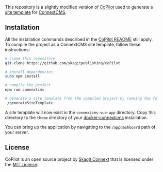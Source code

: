 This repository is a slightly modified version of [CoPilot](https://github.com/misterGF/CoPilot) used
to generate a [site template](https://github.com/skagitpublishing/site-template-connextcms) for 
[ConnextCMS](http://connextcms.com).


Installation
------------
All the installation commands described in the [CoPilot README](https://github.com/misterGF/CoPilot)
still apply. To compile the project as a ConnextCMS site template, follow these instructions:


``` bash
# clone this repository
git clone https://github.com/skagitpublishing/coPilot

# install dependencies
sudo npm install

# compile the project
npm run connextcms

# generate a site template from the compiled project by running the following script file
./generateSiteTemplate

```

A site template will now exist in the `connextcms-vue-app` directory. Copy this directory
to the `theme` directory of your [docker-connextcms](https://github.com/skagitpublishing/docker-connextcms) installation. 

You can bring up the application by navigating to the `/appdashboard` path of your server.


License
-------
CoPilot is an open source project by [Skagit Connext](http://skagitconnext.com/) that is licensed 
under the  [MIT License](http://opensource.org/licenses/MIT).

